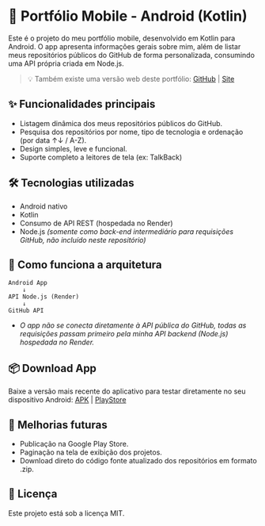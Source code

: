 # 📱 Portfólio Mobile - Android (Kotlin)
Este é o projeto do meu portfólio mobile, desenvolvido em Kotlin para Android. O app apresenta informações gerais sobre mim, além de listar meus repositórios públicos do GitHub de forma personalizada, consumindo uma API própria criada em Node.js.
> 💡 Também existe uma versão web deste portfólio: [GitHub](https://github.com/SoaresCRF/web-portfolio "Projeto no GitHub") | [Site](https://soarescrf.github.io/web-portfolio/ "Versão web")

## ✨ Funcionalidades principais
- Listagem dinâmica dos meus repositórios públicos do GitHub.
- Pesquisa dos repositórios por nome, tipo de tecnologia e ordenação (por data ↑↓ / A-Z).
- Design simples, leve e funcional.
- Suporte completo a leitores de tela (ex: TalkBack)

## 🛠️ Tecnologias utilizadas
- Android nativo
- Kotlin
- Consumo de API REST (hospedada no Render)
- Node.js *(somente como back-end intermediário para requisições GitHub, não incluído neste repositório)*

## 🔌 Como funciona a arquitetura
```plaintext
Android App
    ↓
API Node.js (Render)
    ↓
GitHub API
```
- *O app não se conecta diretamente à API pública do GitHub, todas as requisições passam primeiro pela minha API backend (Node.js) hospedada no Render.*

## 📦 Download App
Baixe a versão mais recente do aplicativo para testar diretamente no seu dispositivo Android: [APK](https://github.com/SoaresCRF/kotlin-mobile-portfolio/releases/download/v1.2.0/soares-v1.2.0.apk "Download do APK") | [PlayStore](# "Ver na PlayStore")

## 📌 Melhorias futuras
- Publicação na Google Play Store.
- Paginação na tela de exibição dos projetos.
- Download direto do código fonte atualizado dos repositórios em formato .zip.  

## 📄 Licença
Este projeto está sob a licença MIT.